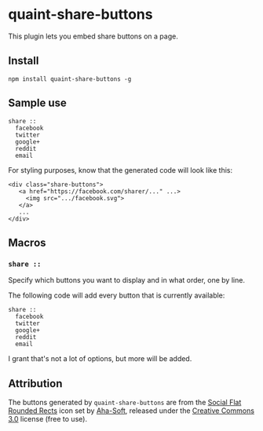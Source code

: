 
quaint-share-buttons
====================

This plugin lets you embed share buttons on a page.


## Install

    npm install quaint-share-buttons -g


## Sample use

```quaint
share ::
  facebook
  twitter
  google+
  reddit
  email
```

For styling purposes, know that the generated code will look like
this:

    <div class="share-buttons">
       <a href="https://facebook.com/sharer/..." ...>
         <img src=".../facebook.svg">
       </a>
       ...
    </div>



## Macros

### `share ::`

Specify which buttons you want to display and in what order, one by
line.

The following code will add every button that is currently available:

```quaint
share ::
  facebook
  twitter
  google+
  reddit
  email
```

I grant that's not a lot of options, but more will be added.



## Attribution

The buttons generated by `quaint-share-buttons` are from the 
[Social Flat Rounded Rects](https://www.iconfinder.com/iconsets/social-flat-rounded-rects)
icon set by [Aha-Soft](http://www.aha-soft.com/),
released under the [Creative Commons 3.0](http://creativecommons.org/licenses/by/3.0/)
license (free to use).

